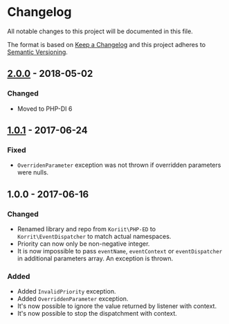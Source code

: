 # Changelog
All notable changes to this project will be documented in this file.

The format is based on [Keep a Changelog](http://keepachangelog.com/en/1.0.0/)
and this project adheres to [Semantic Versioning](http://semver.org/spec/v2.0.0.html).

## [2.0.0] - 2018-05-02
### Changed
- Moved to PHP-DI 6

## [1.0.1] - 2017-06-24
### Fixed
- `OverridenParameter` exception was not thrown if overridden parameters were nulls.

## 1.0.0 - 2017-06-16
### Changed
- Renamed library and repo from `Koriit\PHP-ED` to `Korrit\EventDispatcher` 
  to match actual namespaces.
- Priority can now only be non-negative integer.
- It is now impossible to pass `eventName`, `eventContext` or `eventDispatcher`
  in additional parameters array. An exception is thrown.

### Added
- Added `InvalidPriority` exception.
- Added `OverriddenParameter` exception.
- It's now possible to ignore the value returned by listener with context.
- It's now possible to stop the dispatchment with context.

[2.0.0]: https://github.com/Koriit/EventDispatcher/compare/v1.0.1...v2.0.0
[1.0.1]: https://github.com/Koriit/EventDispatcher/compare/v1.0.0...v1.0.1
